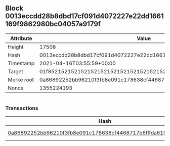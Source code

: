 ## Block 0013eccdd28b8dbd17cf091d4072227e22dd1661169f9862980bc04057a9179f

Attribute | Value
--- | ---
Height | 17508
Hash | 0013eccdd28b8dbd17cf091d4072227e22dd1661169f9862980bc04057a9179f
Timestamp | 2021-04-16T03:55:59+00:00
Target | 01f8521521521521521521521521521521521521521521521521521521521521
Merke root | 0a86892252bb96210f3fb8e091c178638cf4468717b6fffda615910cf35afd97
Nonce | 1355224193

```

```

### Transactions

Hash | Amount
--- | ---
[0a86892252bb96210f3fb8e091c178638cf4468717b6fffda615910cf35afd97](0a86892252bb96210f3fb8e091c178638cf4468717b6fffda615910cf35afd97.md) | 10.00000000 SKEPTI 
